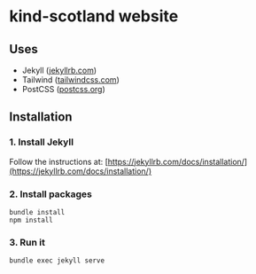 # kind-scotland website

## Uses

- Jekyll ([jekyllrb.com](https://jekyllrb.com/))
- Tailwind ([tailwindcss.com](https://tailwindcss.com/))
- PostCSS ([postcss.org](https://postcss.org/))


## Installation

### 1. Install Jekyll

Follow the instructions at: [https://jekyllrb.com/docs/installation/](https://jekyllrb.com/docs/installation/)

### 2. Install packages

```console
bundle install
npm install
```

### 3. Run it

```console
bundle exec jekyll serve
```
